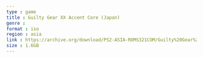 ```yaml
---
type : game
title : Guilty Gear XX Accent Core (Japan)
genre : 
format : iso
region : asia
link : https://archive.org/download/PS2-ASIA-ROMS321COM/Guilty%20Gear%20XX%20Accent%20Core%20%28Japan%29.7z
size : 1.6GB
---
```

